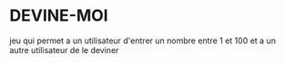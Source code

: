 # DEVINE-MOI
jeu qui permet a un utilisateur d'entrer un nombre entre 1 et 100 et a un autre utilisateur de le deviner
